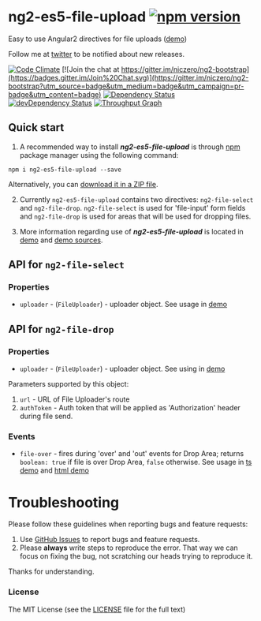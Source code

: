 # ng2-es5-file-upload [![npm version](https://badge.fury.io/js/ng2-es5-file-upload.svg)](http://badge.fury.io/js/ng2-es5-file-upload)
Easy to use Angular2 directives for file uploads
([demo](http://niczero.github.io/ng2-es5-file-upload))

Follow me at [twitter](https://twitter.com/durcais) to be notified about new
releases.

[![Code Climate](https://codeclimate.com/github/niczero/ng2-es5-file-upload/badges/gpa.svg)](https://codeclimate.com/github/niczero/ng2-es5-file-upload)
[![Join the chat at https://gitter.im/niczero/ng2-bootstrap](https://badges.gitter.im/Join%20Chat.svg)](https://gitter.im/niczero/ng2-bootstrap?utm_source=badge&utm_medium=badge&utm_campaign=pr-badge&utm_content=badge)
[![Dependency Status](https://david-dm.org/niczero/ng2-es5-file-upload.svg)](https://david-dm.org/niczero/ng2-es5-file-upload)
[![devDependency Status](https://david-dm.org/niczero/ng2-es5-file-upload/dev-status.svg)](https://david-dm.org/niczero/ng2-es5-file-upload#info=devDependencies)
[![Throughput Graph](https://graphs.waffle.io/niczero/ng2-es5-file-upload/throughput.svg)](https://waffle.io/niczero/ng2-es5-file-upload/metrics)

## Quick start

1. A recommended way to install ***ng2-es5-file-upload*** is through
[npm](https://www.npmjs.com/search?q=ng2-es5-file-upload) package manager using
the following command:

  `npm i ng2-es5-file-upload --save`

Alternatively, you can [download it in a ZIP file](https://github.com/niczero/ng2-es5-file-upload/archive/master.zip).

2. Currently `ng2-es5-file-upload` contains two directives: `ng2-file-select`
and `ng2-file-drop`.  `ng2-file-select` is used for 'file-input' form fields
and `ng2-file-drop` is used for areas that will be used for dropping files.

3. More information regarding use of ***ng2-es5-file-upload*** is located in
[demo](http://niczero.github.io/ng2-es5-file-upload) and
[demo sources](https://github.com/niczero/ng2-es5-file-upload/tree/master/demo).

## API for `ng2-file-select`

### Properties

- `uploader` - (`FileUploader`) - uploader object.  See usage in
[demo](https://github.com/niczero/ng2-es5-file-upload/blob/master/demo/components/file-upload/simple-demo.ts)

## API for `ng2-file-drop`

### Properties

- `uploader` - (`FileUploader`) - uploader object.  See using in
[demo](https://github.com/niczero/ng2-es5-file-upload/blob/master/demo/components/file-upload/simple-demo.ts)

Parameters supported by this object:

1. `url` - URL of File Uploader's route
2. `authToken` - Auth token that will be applied as 'Authorization' header
during file send.

### Events

- `file-over` - fires during 'over' and 'out' events for Drop Area; returns
`boolean: true` if file is over Drop Area, `false` otherwise.
See usage in
[ts demo](https://github.com/niczero/ng2-es5-file-upload/blob/master/demo/components/file-upload/simple-demo.ts)
and
[html demo](https://github.com/niczero/ng2-es5-file-upload/blob/master/demo/components/file-upload/simple-demo.html)

# Troubleshooting

Please follow these guidelines when reporting bugs and feature requests:

1. Use [GitHub Issues](https://github.com/niczero/ng2-es5-file-upload/issues)
to report bugs and feature requests.
2. Please **always** write steps to reproduce the error.  That way we can focus
on fixing the bug, not scratching our heads trying to reproduce it.

Thanks for understanding.

### License

The MIT License (see the
[LICENSE](https://github.com/niczero/ng2-es5-file-upload/blob/master/LICENSE)
file for the full text)
